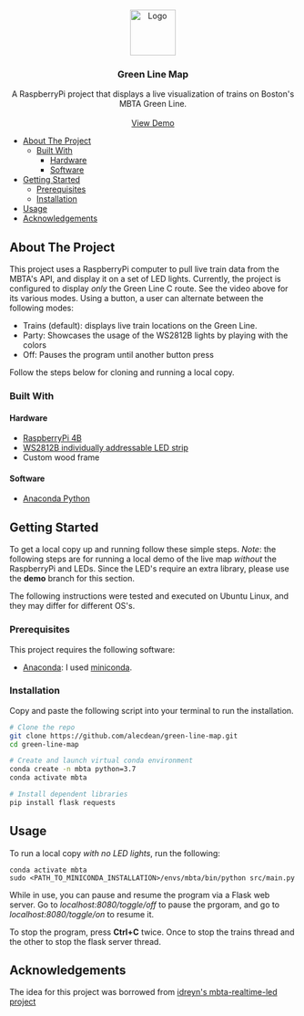 



<!-- PROJECT LOGO -->
<br />
<p align="center">
  <a href="https://github.com/alecdean/green-line-map">
    <img src="images/logo.png" alt="Logo" width="80" height="80">
  </a>

  <h3 align="center">Green Line Map</h3>

  <p align="center">
    A RaspberryPi project that displays a live visualization of trains on Boston's MBTA Green Line.
    <br />
    <br />
    <a href="https://github.com/alecdean/green-line-map">View Demo</a>
  </p>
</p>

- [About The Project](#about-the-project)
  - [Built With](#built-with)
    - [Hardware](#hardware)
    - [Software](#software)
- [Getting Started](#getting-started)
  - [Prerequisites](#prerequisites)
  - [Installation](#installation)
- [Usage](#usage)
- [Acknowledgements](#acknowledgements)


<!-- ABOUT THE PROJECT -->
## About The Project


This project uses a RaspberryPi computer to pull live train data from the MBTA's API, and display it on a set of LED lights. Currently, the project is configured to display *only* the Green Line C route. See the video above for its various modes. Using a button, a user can alternate between the following modes:
* Trains (default): displays live train locations on the Green Line.
* Party: Showcases the usage of the WS2812B lights by playing with the colors
* Off: Pauses the program until another button press

Follow the steps below for cloning and running a local copy.

### Built With

#### Hardware
* [RaspberryPi 4B]()
* [WS2812B individually addressable LED strip]()
* Custom wood frame

#### Software
* [Anaconda Python](https://docs.conda.io/en/latest/miniconda.html)



<!-- GETTING STARTED -->
## Getting Started

To get a local copy up and running follow these simple steps. *Note*: the following steps are for running a local demo of the live map *without* the RaspberryPi and LEDs. Since the LED's require an extra library, please use the **demo** branch for this section.

The following instructions were tested and executed on Ubuntu Linux, and they may differ for different OS's.

### Prerequisites

This project requires the following software:
- [Anaconda](https://www.anaconda.com/): I used [miniconda](https://docs.conda.io/en/latest/miniconda.html).


### Installation

Copy and paste the following script into your terminal to run the installation.
  ```sh
  # Clone the repo
  git clone https://github.com/alecdean/green-line-map.git
  cd green-line-map

  # Create and launch virtual conda environment
  conda create -n mbta python=3.7
  conda activate mbta

  # Install dependent libraries
  pip install flask requests
  ```


<!-- USAGE EXAMPLES -->
## Usage

To run a local copy *with no LED lights*, run the following:

```
conda activate mbta
sudo <PATH_TO_MINICONDA_INSTALLATION>/envs/mbta/bin/python src/main.py
```

While in use, you can pause and resume the program via a Flask web server. Go to *localhost:8080/toggle/off* to pause the prgoram, and go to *localhost:8080/toggle/on* to resume it.

To stop the program, press **Ctrl+C** twice. Once to stop the trains thread and the other to stop the flask server thread.


<!-- ACKNOWLEDGEMENTS -->
## Acknowledgements

The idea for this project was borrowed from [idreyn's mbta-realtime-led project](https://github.com/idreyn/mbta-realtime-led)